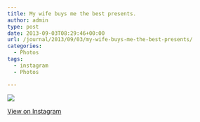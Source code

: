```yaml
---
title: My wife buys me the best presents.
author: admin
type: post
date: 2013-09-03T08:29:46+00:00
url: /journal/2013/09/03/my-wife-buys-me-the-best-presents/
categories:
  - Photos
tags:
  - instagram
  - Photos

---
```

<img src="http://lobban.org/wordpress//HLIC/1263b5ec33865bbdb05705ec985eb162.jpg" class="instagram-image" />

<p class="view-instagram">
  <a href="http://instagram.com/p/dyjhusKlmR/">View on Instagram</a>
</p>